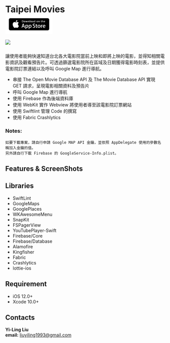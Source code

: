# Taipei Movies [<div align=vertical><img src = "https://github.com/Yi-Ling1993/Movie-Buff/blob/develop/5847e95fcef1014c0b5e4822.png" width="150px" >](https://itunes.apple.com/us/app/taipei-movies/id1439176860?l=zh&ls=1&mt=8)<div align=vertical><img src ="https://i.imgur.com/mu0BHX5.jpg" width="50px">
讓使用者能夠快速知道台北各大電影院當前上映和即將上映的電影，並得知相關電影資訊及觀看預告片。可透過篩選電影院所在區域及日期獲得電影時刻表，並提供電影院訂票連結以及呼叫 Google Map 進行導航。
* 串接 The Open Movie Database API 及 The Movie Database API 實現 GET 請求，呈現電影相關資料及預告片
* 呼叫 Google Map 進行導航
* 使用 Firebase 作為後端資料庫
* 使用 WebKit 實作 Webview 將使用者導至該電影院訂票網站
* 使用 Swiftlint 管理 Code 的撰寫
* 使用 Fabric Crashlytics 
### Notes:
```
如要下載專案，請自行申請 Google MAP API 金鑰，並依照 AppDelegate 使用的參數名稱加入金鑰的值。
另外請自行下載 Firebase 的 GoogleService-Info.plist。
```
## Features & ScreenShots



## Libraries
* SwiftLint
* GoogleMaps
* GooglePlaces
* WKAwesomeMenu
* SnapKit
* FSPagerView
* YouTubePlayer-Swift
* Firebase/Core
* Firebase/Database
* Alamofire
* Kingfisher
* Fabric
* Crashlytics
* lottie-ios

## Requirement
* iOS 12.0+
* Xcode 10.0+

## Contacts
**Yi-Ling Liu**  
**email:** liuyiling1993@gmail.com

